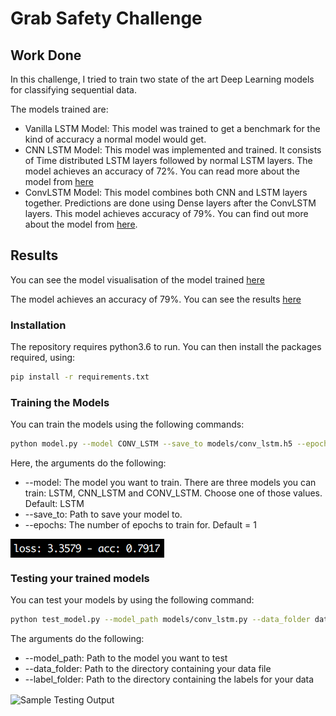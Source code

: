 # Grab Safety Challenge

## Work Done
In this challenge, I tried to train two state of the art Deep Learning models for classifying sequential data.

The models trained are:
- Vanilla LSTM Model: This model was trained to get a benchmark for the kind of accuracy a normal model would get.
- CNN LSTM Model: This model was implemented and trained. It consists of Time distributed LSTM layers followed by normal LSTM layers. The model achieves an accuracy of 72%. You can read more about the model from [here](https://ieeexplore.ieee.org/document/7178838)
- ConvLSTM Model: This model combines both CNN and LSTM layers together. Predictions are done using Dense layers after the ConvLSTM layers. This model achieves accuracy of 79%. You can find out more about the model from [here](https://arxiv.org/abs/1506.04214v1).

## Results

You can see the model visualisation of the model trained [here](images/model.png)

The model achieves an accuracy of 79%. You can see the results [here](images/training.png)

### Installation
The repository requires python3.6 to run. You can then install the packages required, using:

```bash
pip install -r requirements.txt
```

### Training the Models
You can train the models using the following commands:

```bash
python model.py --model CONV_LSTM --save_to models/conv_lstm.h5 --epochs 5
```
Here, the arguments do the following:
- --model: The model you want to train. There are three models you can train: LSTM, CNN_LSTM and CONV_LSTM. Choose one of those values. Default: LSTM
- --save_to: Path to save your model to.
- --epochs: The number of epochs to train for. Default = 1

<img align="center" src="images/training.png" alt="sample training output"><br/>

### Testing your trained models
You can test your models by using the following command:

```bash
python test_model.py --model_path models/conv_lstm.py --data_folder data/features --label_folder data/labels
```

The arguments do the following:
- --model_path: Path to the model you want to test
- --data_folder: Path to the directory containing your data file
- --label_folder: Path to the directory containing the labels for your data

<img align="center" src="images/testing.png" alt="Sample Testing Output"><br/>
